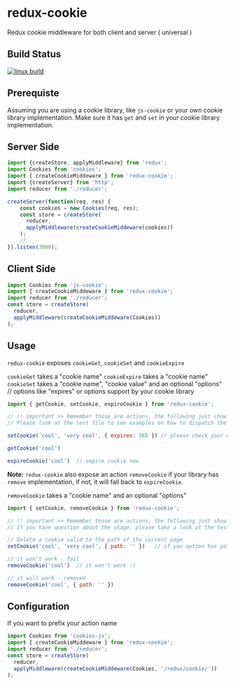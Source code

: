 # redux-cookie
Redux cookie middleware for both client and server ( universal )

## Build Status
[![linux build](https://travis-ci.org/iroy2000/redux-cookie.svg?branch=master)](https://travis-ci.org/iroy2000/redux-cookie)

## Prerequiste
Assuming you are using a cookie library, like `js-cookie` or your own cookie library implementation.
Make sure it has `get` and `set` in your cookie library implementation.

## Server Side
```javascript
import {createStore, applyMiddleware} from 'redux';
import Cookies from 'cookies';
import { createCookieMiddeware } from 'redux-cookie';
import {createServer} from 'http';
import reducer from './reducer';

createServer(function(req, res) {
    const cookies = new Cookies(req, res);
    const store = createStore(
      reducer,
      applyMiddleware(createCookieMiddeware(cookies))
    );
    //...
}).listen(3000);
```

## Client Side
```javascript
import Cookies from 'js-cookie';
import { createCookieMiddeware } from 'redux-cookie';
import reducer from './reducer';
const store = createStore(
  reducer,
  applyMiddleware(createCookieMiddeware(Cookies))
);
```

## Usage
`redux-cookie` exposes `cookieGet`, `cookieSet` and `cookieExpire`

`cookieGet` takes a "cookie name"
`cookieExpire` takes a "cookie name"
`cookieSet` takes a "cookie name", "cookie value" and an optional "options"  // options like "expires" or options support by your cookie library

```javascript
import { getCookie, setCookie, expireCookie } from 'redux-cookie';

// !! important >> Remember those are actions, the following just show you what it does
// Please look at the test file to see examples on how to dispatch the action

setCookie('cool', 'very cool', { expires: 365 }) // please check your cookie library for what is supported

getCookie('cool')

expireCookie('cool')  // expire cookie now

```

**Note:** `redux-cookie` also expose an action `removeCookie` if your library has `remove` implementation, 
if not, it will fall back to `expireCookie`.

`removeCookie` takes a "cookie name" and an optional "options"

```javascript
import { setCookie, removeCookie } from 'redux-cookie';

// !! important >> Remember those are actions, the following just show you what it does
// If you have question about the usage, please take a look at the test file

// Delete a cookie valid to the path of the current page
setCookie('cool', 'very cool', { path: '' })   // if you option has path

// it won't work - fail
removeCookie('cool')  // it won't work :(

// it will work - removed
removeCookie('cool', { path: '' }) 

```

## Configuration

If you want to prefix your action name

```javascript
import Cookies from 'cookies-js';
import { createCookieMiddeware } from 'redux-cookie';
import reducer from './reducer';
const store = createStore(
  reducer,
  applyMiddleware(createCookieMiddeware(Cookies, '/redux/cookie/'))
);
```
